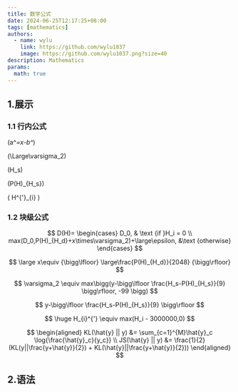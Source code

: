 ```yaml
---
title: 数学公式
date: 2024-06-25T12:17:25+08:00
tags: [mathematics]
authors:
  - name: wylu
    link: https://github.com/wylu1037
    image: https://github.com/wylu1037.png?size=40
description: Mathematics
params:
  math: true
---
```


## 1.展示
### 1.1 行内公式
\(a^*=x-b^*\)

\(\Large\varsigma_2\)

\(H_s\)

\(P(H)_{H_s}\)

\( H^{'}_{i} \)

### 1.2 块级公式

$$
D(H)=
\begin{cases}
D_0, & \text {if }H_i = 0 \\
max(D_0,P(H)_{H_d}+x\times\varsigma_2)+\large\epsilon, &\text {otherwise}
\end{cases}
$$

$$
\large x\equiv {\bigg\lfloor} \large\frac{P(H)_{H_d}}{2048} {\bigg\rfloor}
$$

$$
\varsigma_2 \equiv max\bigg(y-\bigg\lfloor \frac{H_s-P(H)_{H_s}}{9} \bigg\rfloor, -99 \bigg)
$$

$$
y-\bigg\lfloor \frac{H_s-P(H)_{H_s}}{9} \bigg\rfloor
$$

$$
\huge H_{i}^{'} \equiv max(H_i - 3000000,0)
$$

$$
\begin{aligned}
KL(\hat{y} || y) &= \sum_{c=1}^{M}\hat{y}_c \log{\frac{\hat{y}_c}{y_c}} \\
JS(\hat{y} || y) &= \frac{1}{2}(KL(y||\frac{y+\hat{y}}{2}) + KL(\hat{y}||\frac{y+\hat{y}}{2}))
\end{aligned}
$$

## 2.语法